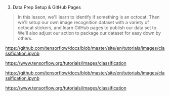 
3. Data Prep Setup & GitHub Pages 
> In this lesson, we'll learn to identify if something is an octocat. Then we'll setup our own image recognition dataset with a variety of octocat stickers, and learn GitHub pages to publish our data set to. We'll also adjust our action to package our dataset for easy down by others.


https://github.com/tensorflow/docs/blob/master/site/en/tutorials/images/classification.ipynb

https://www.tensorflow.org/tutorials/images/classification

https://github.com/tensorflow/docs/blob/master/site/en/tutorials/images/classification.ipynb

https://www.tensorflow.org/tutorials/images/classification